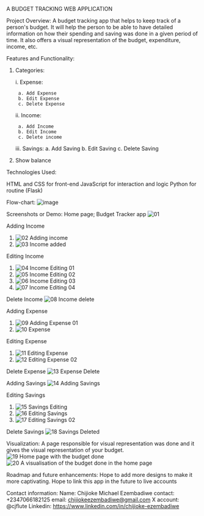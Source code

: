 A BUDGET TRACKING WEB APPLICATION

Project Overview:
A budget tracking app that helps to keep track of a person's budget.
It will help the person to be able to have detailed information on how their spending and saving was done in a given period of time.
It also offers a visual representation of the budget, expenditure, income, etc.

Features and Functionality:

1.  Categories:

    i. Expense:

         a. Add Expense
         b. Edit Expense
         c. Delete Expense

    ii. Income:

         a. Add Income
         b. Edit Income
         c. Delete income

    iii. Savings:
         a. Add Saving
         b. Edit Saving
         c. Delete Saving

2.  Show balance

Technologies Used:

HTML and CSS for front-end
JavaScript for interaction and logic
Python for routine (Flask)

Flow-chart:
![image](https://github.com/cj-flute/alx_capstone_project/assets/55343677/97c00a6a-bb2f-46a1-b86a-94939522048d)


Screenshots or Demo:
Home page; Budget Tracker app
![01](https://github.com/cj-flute/alx_capstone_project/assets/55343677/430b4f94-1d29-48d4-9697-fe741f00ff6a)

Adding Income
1. ![02 Adding income](https://github.com/cj-flute/alx_capstone_project/assets/55343677/b9eb2c84-14f5-4ab9-9b51-ecad32e2a571)
2. ![03 Income added](https://github.com/cj-flute/alx_capstone_project/assets/55343677/72d9aa93-0308-47d6-ac06-f0394f7103de)

Editing Income
1. ![04 Income Editing 01](https://github.com/cj-flute/alx_capstone_project/assets/55343677/a43e6657-b78c-4530-9617-46b9be674cc6)
2. ![05 Income Editing 02](https://github.com/cj-flute/alx_capstone_project/assets/55343677/7c1cfc4b-b43b-47f9-a2d7-7f31f4605a70)
3. ![06 Income Editing 03](https://github.com/cj-flute/alx_capstone_project/assets/55343677/75715f37-7c61-4cf3-92e6-64ba51713053)
4. ![07 Income Editing 04](https://github.com/cj-flute/alx_capstone_project/assets/55343677/be952ea8-0b80-4b45-a387-7152ed8fa36b)

Delete Income
![08 Income delete](https://github.com/cj-flute/alx_capstone_project/assets/55343677/69c8e59d-5fe3-41ee-9796-b93fbbe28fa8)

Adding Expense
1. ![09 Adding Expense 01](https://github.com/cj-flute/alx_capstone_project/assets/55343677/79370571-f334-4ece-aaf6-81adc6d61622)
2. ![10 Expense](https://github.com/cj-flute/alx_capstone_project/assets/55343677/57774efc-e5bb-4013-b669-432c89dc482d)

Editing Expense
1. ![11 Editing Expense](https://github.com/cj-flute/alx_capstone_project/assets/55343677/83e8796d-3a4c-4315-8a96-2dd486cd5277)
2. ![12 Editing Expense 02](https://github.com/cj-flute/alx_capstone_project/assets/55343677/9bc379e3-f2e7-435a-a687-a26fd4a51c81)

Delete Expense
![13 Expense Delete](https://github.com/cj-flute/alx_capstone_project/assets/55343677/b38b5192-9d19-4c52-9b14-cb1ff40e1a16)

Adding Savings
![14 Adding Savings](https://github.com/cj-flute/alx_capstone_project/assets/55343677/9a175725-b9b3-4336-8920-5038ebcb70e0)

Editing Savings
1. ![15 Savings Editing](https://github.com/cj-flute/alx_capstone_project/assets/55343677/c2adbb8a-db60-40be-b33a-d1c0437c18d9)
2. ![16 Editing Savings](https://github.com/cj-flute/alx_capstone_project/assets/55343677/90070fa8-d23d-464a-ad43-390745bc97e9)
3. ![17 Editing Savings 02](https://github.com/cj-flute/alx_capstone_project/assets/55343677/4971e39f-4e1b-48b6-bf39-bf015c8ff808)

Delete Savings
![18 Savings Deleted](https://github.com/cj-flute/alx_capstone_project/assets/55343677/bc8c3ed8-1cf2-45ff-bea0-a7831e82d095)

Visualization:
A page responsible for visual representation was done and it gives the visual representation of your budget.
![19 Home page with the budget done](https://github.com/cj-flute/alx_capstone_project/assets/55343677/7545650a-ac4f-4f64-a3aa-487cb1c762d4)
![20 A visualisation of the budget done in the home page](https://github.com/cj-flute/alx_capstone_project/assets/55343677/f7bf80c2-237c-4fdc-8108-e588090c351f)






Roadmap and future enhancements:
Hope to add more designs to make it more captivating.
Hope to link this app in the future to live accounts

Contact information:
Name: Chijioke Michael Ezembadiwe
contact: +2347066182125
email: chijiokeezembadiwe@gmail.com
X account: @cjflute
Linkedin: https://www.linkedin.com/in/chijioke-ezembadiwe
